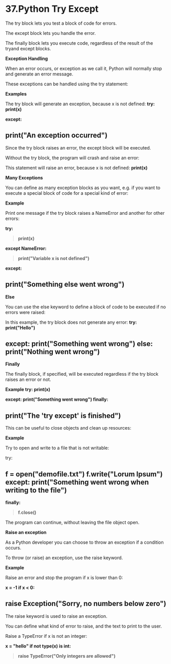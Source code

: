 # 37.Python Try Except

The try block lets you test a block of code for errors.

The except block lets you handle the error.

The finally block lets you execute code, regardless of the result of the
tryand except blocks.

**Exception Handling**

When an error occurs, or exception as we call it, Python will normally
stop and generate an error message.

These exceptions can be handled using the try statement:

**Examples**

The try block will generate an exception, because x is not defined:
**try: print(x)**

**except:**

## print(\"An exception occurred\")

Since the try block raises an error, the except block will be executed.

Without the try block, the program will crash and raise an error:

This statement will raise an error, because x is not defined:
**print(x)**

**Many Exceptions**

You can define as many exception blocks as you want, e.g. if you want to
execute a special block of code for a special kind of error:

**Example**

Print one message if the try block raises a NameError and another for
other errors:

**try:**

> **print(x)**

**except NameError:**

> **print(\"Variable x is not defined\")**

**except:**

## print(\"Something else went wrong\")

**Else**

You can use the else keyword to define a block of code to be executed if
no errors were raised:

In this example, the try block does not generate any error: **try:
print(\"Hello\")**

## except: print(\"Something went wrong\") else: print(\"Nothing went wrong\")

**Finally**

The finally block, if specified, will be executed regardless if the try
block raises an error or not.

**Example try: print(x)**

**except: print(\"Something went wrong\") finally:**

## print(\"The \'try except\' is finished\")

This can be useful to close objects and clean up resources:

**Example**

Try to open and write to a file that is not writable:

try:

## f = open(\"demofile.txt\") f.write(\"Lorum Ipsum\") except: print(\"Something went wrong when writing to the file\")

**finally:**

> **f.close()**

The program can continue, without leaving the file object open.

**Raise an exception**

As a Python developer you can choose to throw an exception if a
condition occurs.

To throw (or raise) an exception, use the raise keyword.

**Example**

Raise an error and stop the program if x is lower than 0:

**x = -1 if x \< 0:**

## raise Exception(\"Sorry, no numbers below zero\")

The raise keyword is used to raise an exception.

You can define what kind of error to raise, and the text to print to the
user.

Raise a TypeError if x is not an integer:

**x = \"hello\" if not type(x) is int:**

> **raise TypeError(\"Only integers are allowed\")**
